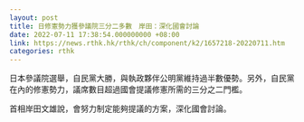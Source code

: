 ```yaml
---
layout: post
title: 日修憲勢力獲參議院三分二多數　岸田：深化國會討論
date: 2022-07-11 17:38:54.000000000 +08:00
link: https://news.rthk.hk/rthk/ch/component/k2/1657218-20220711.htm
categories: rthk
---
```


日本參議院選舉，自民黨大勝，與執政夥伴公明黨維持過半數優勢。另外，自民黨在內的修憲勢力，議席數目超過國會提議修憲所需的三分之二門檻。

首相岸田文雄說，會努力制定能夠提議的方案，深化國會討論。
